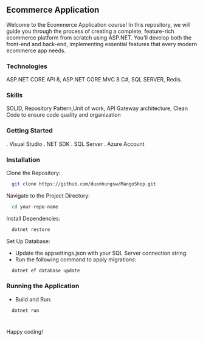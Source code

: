 
## Ecommerce Application 

Welcome to the Ecommerce Application course! In this repository, we will guide you through the process of creating a complete, feature-rich ecommerce platform from scratch using ASP.NET. You'll develop both the front-end and back-end, implementing essential features that every modern ecommerce app needs.
### Technologies
ASP.NET CORE API 8, ASP.NET CORE MVC 8 C#, SQL SERVER, Redis.
### Skills
SOLID, Repository Pattern,Unit of work, API Gateway architecture, Clean Code to ensure code quality and organization
### Getting Started
. Visual Studio
. NET SDK
. SQL Server
. Azure Account

### Installation
Clone the Repository:

```bash
  git clone https://github.com/duonhungsw/MangoShop.git
```
Navigate to the Project Directory:

```bash
  cd your-repo-name
```
Install Dependencies:
```bash
  dotnet restore
```

Set Up Database:

- Update the appsettings.json with your SQL Server connection string.
- Run the following command to apply migrations:
```bash
  dotnet ef database update
```

### Running the Application
- Build and Run:
```bash
  dotnet run
```
# 
Happy coding!



